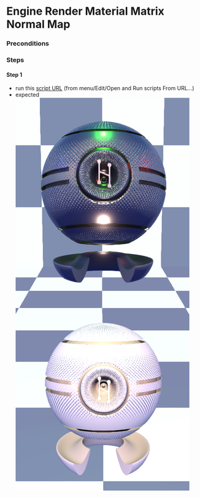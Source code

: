 # Engine Render Material Matrix Normal Map

### Preconditions

### Steps

#### Step 1
- run this [script URL](./normal_map.js?raw=true) (from menu/Edit/Open and Run scripts From URL...)
- expected ![](./normal_map.png)

 